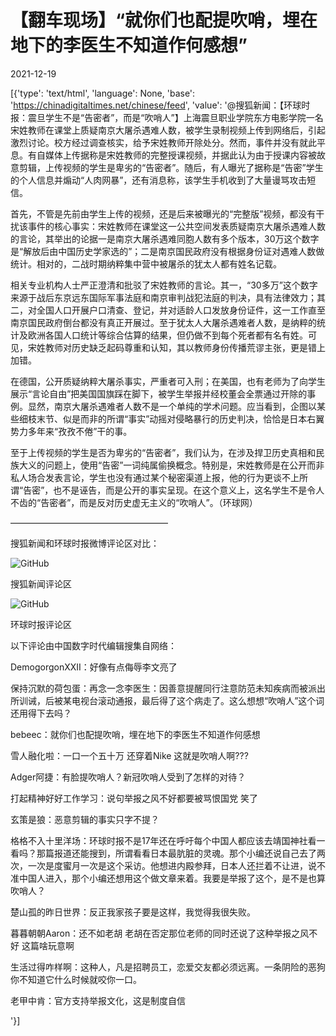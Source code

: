 # 【翻车现场】“就你们也配提吹哨，埋在地下的李医生不知道作何感想”

2021-12-19

[{'type': 'text/html', 'language': None, 'base': 'https://chinadigitaltimes.net/chinese/feed', 'value': '@搜狐新闻：【环球时报：震旦学生不是“告密者”，而是“吹哨人”】上海震旦职业学院东方电影学院一名宋姓教师在课堂上质疑南京大屠杀遇难人数，被学生录制视频上传到网络后，引起激烈讨论。校方经过调查核实，给予宋姓教师开除处分。然而，事件并没有就此平息。有自媒体上传据称是宋姓教师的完整授课视频，并据此认为由于授课内容被故意剪辑，上传视频的学生是卑劣的“告密者”。随后，有人曝光了据称是“告密”学生的个人信息并煽动“人肉网暴”，还有消息称，该学生手机收到了大量谩骂攻击短信。

首先，不管是先前由学生上传的视频，还是后来被曝光的“完整版”视频，都没有干扰该事件的核心事实：宋姓教师在课堂这一公共空间发表质疑南京大屠杀遇难人数的言论，其举出的论据一是南京大屠杀遇难同胞人数有多个版本，30万这个数字是“解放后由中国历史学家选的”；二是南京国民政府没有根据身份证对遇难人数做统计。相对的，二战时期纳粹集中营中被屠杀的犹太人都有姓名记载。

相关专业机构人士严正澄清和批驳了宋姓教师的言论。其一，“30多万”这个数字来源于战后东京远东国际军事法庭和南京审判战犯法庭的判决，具有法律效力；其二，对全国人口开展户口清查、登记，并对适龄人口发放身份证件，这一工作直至南京国民政府倒台都没有真正开展过。至于犹太人大屠杀遇难者人数，是纳粹的统计及欧洲各国人口统计等综合估算的结果，但仍做不到每个死者都有名有姓。可见，宋姓教师对历史缺乏起码尊重和认知，其以教师身份传播荒谬主张，更是错上加错。

在德国，公开质疑纳粹大屠杀事实，严重者可入刑；在美国，也有老师为了向学生展示“言论自由”把美国国旗踩在脚下，被学生举报并经校董会全票通过开除的事例。显然，南京大屠杀遇难者人数不是一个单纯的学术问题。应当看到，企图以某些细枝末节、似是而非的所谓“事实”动摇对侵略暴行的历史判决，恰恰是日本右翼势力多年来“孜孜不倦”干的事。

至于上传视频的学生是否为卑劣的“告密者”，我们认为，在涉及捍卫历史真相和民族大义的问题上，使用“告密”一词纯属偷换概念。特别是，宋姓教师是在公开而非私人场合发表言论，学生也没有通过某个秘密渠道上报，他的行为更谈不上所谓“告密”，也不是诬告，而是公开的事实呈现。在这个意义上，这名学生不是令人不齿的“告密者”，而是反对历史虚无主义的“吹哨人”。（环球网）

——————————————————

搜狐新闻和环球时报微博评论区对比：

![GitHub](https://chinadigitaltimes.net/chinese/files/2021/12/123.png)

搜狐新闻评论区

![GitHub](https://chinadigitaltimes.net/chinese/files/2021/12/hqsb1.png)

环球时报评论区

以下评论由中国数字时代编辑搜集自网络：



DemogorgonXXII：好像有点侮辱李文亮了

保持沉默的荷包蛋：再念一念李医生：因善意提醒同行注意防范未知疾病而被派出所训诫，后被某电视台滚动通报，最后得了这个病走了。这么想想“吹哨人”这个词还用得下去吗？

bebeec：就你们也配提吹哨，埋在地下的李医生不知道作何感想

雪人融化啦：一口一个五十万 还穿着Nike 这就是吹哨人啊???

Adger阿捷：有脸提吹哨人？新冠吹哨人受到了怎样的对待？

打起精神好好工作学习：说句举报之风不好都要被骂恨国党 笑了

玄策是狼：恶意剪辑的事实只字不提？

格格不入十里洋场：环球时报不是17年还在呼吁每个中国人都应该去靖国神社看一看吗？那篇报道还能搜到，所谓看看日本最肮脏的灵魂。那个小编还说自己去了两次，一次是度蜜月一次是这个采访。他想进内殿参拜，日本人还拦着不让进，说不准中国人进入，那个小编还想用这个做文章来着。我要是举报了这个，是不是也算吹哨人？

楚山孤的昨日世界：反正我家孩子要是这样，我觉得我很失败。

暮暮朝朝Aaron：还不如老胡 老胡在否定那位老师的同时还说了这种举报之风不好 这篇啥玩意啊

生活过得咋样啊：这种人，凡是招聘员工，恋爱交友都必须远离。一条阴险的恶狗你不知道它什么时候就咬你一口。

老甲中肯：官方支持举报文化，这是制度自信

'}]
